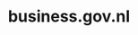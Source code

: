 ---
layout: post
title: "business.gov.nl"
internal_url: "/dutchgov/business.gov.nl.html"
subdomains_count: 11
all_subdomains_count: 28
urls_count: 5
ssl_rank: 70
http_rank: 54
url_link: /data/business.gov.nl/urls.txt
all_subdomains_link: /data/business.gov.nl/all_subdomains.txt
subdomains_link: /data/business.gov.nl/subdomains.txt
categories: dutchgov
---